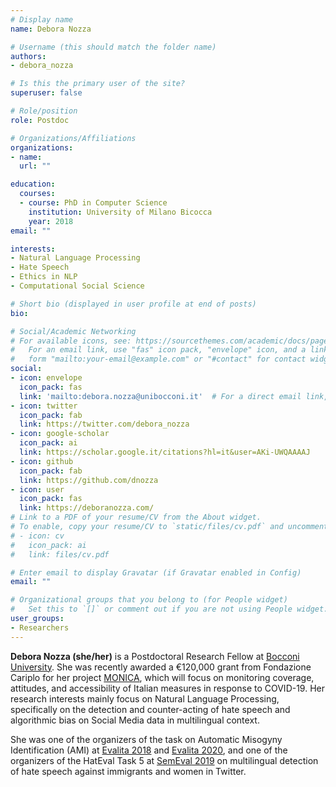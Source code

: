 ```yaml
---
# Display name
name: Debora Nozza

# Username (this should match the folder name)
authors:
- debora_nozza

# Is this the primary user of the site?
superuser: false

# Role/position
role: Postdoc

# Organizations/Affiliations
organizations:
- name:
  url: ""

education:
  courses:
  - course: PhD in Computer Science
    institution: University of Milano Bicocca
    year: 2018
email: ""

interests:
- Natural Language Processing
- Hate Speech
- Ethics in NLP
- Computational Social Science

# Short bio (displayed in user profile at end of posts)
bio:

# Social/Academic Networking
# For available icons, see: https://sourcethemes.com/academic/docs/page-builder/#icons
#   For an email link, use "fas" icon pack, "envelope" icon, and a link in the
#   form "mailto:your-email@example.com" or "#contact" for contact widget.
social:
- icon: envelope
  icon_pack: fas
  link: 'mailto:debora.nozza@unibocconi.it'  # For a direct email link, use "mailto:debora.nozza@unibocconi.it".
- icon: twitter
  icon_pack: fab
  link: https://twitter.com/debora_nozza
- icon: google-scholar
  icon_pack: ai
  link: https://scholar.google.it/citations?hl=it&user=AKi-UWQAAAAJ
- icon: github
  icon_pack: fab
  link: https://github.com/dnozza
- icon: user
  icon_pack: fas
  link: https://deboranozza.com/
# Link to a PDF of your resume/CV from the About widget.
# To enable, copy your resume/CV to `static/files/cv.pdf` and uncomment the lines below.
# - icon: cv
#   icon_pack: ai
#   link: files/cv.pdf

# Enter email to display Gravatar (if Gravatar enabled in Config)
email: ""

# Organizational groups that you belong to (for People widget)
#   Set this to `[]` or comment out if you are not using People widget.
user_groups:
- Researchers
---
```


**Debora Nozza (she/her)** is a Postdoctoral Research Fellow at [Bocconi University](https:\\www.bocconi.it/). She was recently awarded a €120,000 grant from Fondazione Cariplo for her project [MONICA](https://milanlproc.github.io/project/monitoring_italian_measures_response_covid19/), which will focus on monitoring coverage, attitudes, and accessibility of Italian measures in response to COVID-19. Her research interests mainly focus on Natural Language Processing, specifically on the detection and counter-acting of hate speech and algorithmic bias on Social Media data in multilingual context.

She was one of the organizers of the task on Automatic Misogyny Identification (AMI) at [Evalita 2018](\url{http://www.evalita.it/2018}) and [Evalita 2020](\url{https://amievalita2020.github.io/}), and one of the organizers of the HatEval Task 5 at [SemEval 2019](http://alt.qcri.org/semeval2019/) on multilingual detection of hate speech against immigrants and women in Twitter.
